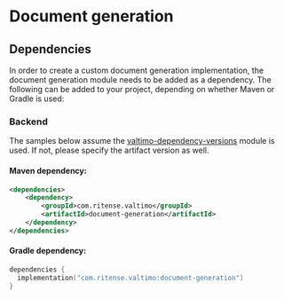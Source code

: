 # Document generation

## Dependencies

In order to create a custom document generation implementation, the document generation module needs to be added as a
dependency. The following can be added to your project, depending on whether Maven or Gradle is used:

### Backend
The samples below assume the [valtimo-dependency-versions](valtimo-dependency-versions.md) module is used.
If not, please specify the artifact version as well.

#### Maven dependency:
```xml
<dependencies>
    <dependency>
        <groupId>com.ritense.valtimo</groupId>
        <artifactId>document-generation</artifactId>
    </dependency>
</dependencies>
```

#### Gradle dependency:
```kotlin
dependencies {
  implementation("com.ritense.valtimo:document-generation")
}
```


